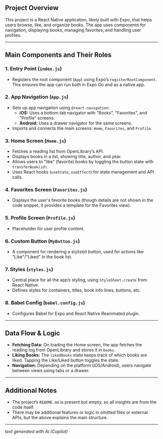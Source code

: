 ## Project Overview

This project is a React Native application, likely built with Expo, that helps users browse, like, and organize books. The app uses components for navigation, displaying books, managing favorites, and handling user profiles.

---

## Main Components and Their Roles

### 1. Entry Point (`index.js`)
- Registers the root component (`App`) using Expo’s `registerRootComponent`. This ensures the app can run both in Expo Go and as a native app.

### 2. App Navigation (`App.js`)
- Sets up app navigation using `@react-navigation`:
  - **iOS:** Uses a bottom tab navigator with "Books", "Favorites", and "Profile" screens.
  - **Android:** Uses a drawer navigator for the same screens.
- Imports and connects the main screens: `Home`, `Favorites`, and `Profile`.

### 3. Home Screen (`Home.js`)
- Fetches a reading list from OpenLibrary’s API.
- Displays books in a list, showing title, author, and year.
- Allows users to "like" (favorite) books by toggling the button state with `transferBook(id)`.
- Uses React hooks (`useState`, `useEffect`) for state management and API calls.

### 4. Favorites Screen (`Favorites.js`)
- Displays the user's favorite books (though details are not shown in the code snippet, it provides a template for the Favorites view).

### 5. Profile Screen (`Profile.js`)
- Placeholder for user profile content.

### 6. Custom Button (`MyButton.js`)
- A component for rendering a stylized button, used for actions like "Like"/"Liked" in the book list.

### 7. Styles (`styles.js`)
- Central place for all the app’s styling, using `StyleSheet.create` from React Native.
- Defines styles for containers, titles, book info lines, buttons, etc.

### 8. Babel Config (`babel.config.js`)
- Configures Babel for Expo and React Native Reanimated plugin.

---

## Data Flow & Logic

- **Fetching Data:** On loading the Home screen, the app fetches the reading log from OpenLibrary and stores it in `books`.
- **Liking Books:** The `likedBooks` state keeps track of which books are liked. Tapping the Like/Liked button toggles the state.
- **Navigation:** Depending on the platform (iOS/Android), users navigate between views using tabs or a drawer.

---

## Additional Notes

- The project’s `README.md` is present but empty, so all insights are from the code itself.
- There may be additional features or logic in omitted files or external APIs, but the above explains the main structure.

---
_text generated with AI (Copilot)_
